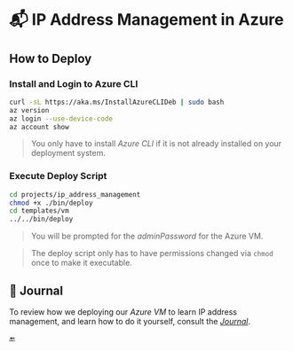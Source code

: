 # :mailbox_with_mail: IP Address Management in Azure

## How to Deploy

### Install and Login to Azure CLI

```sh
curl -sL https://aka.ms/InstallAzureCLIDeb | sudo bash
az version
az login --use-device-code
az account show
```

> You only have to install _Azure CLI_ if it is not already installed on your deployment system.

### Execute Deploy Script

```sh
cd projects/ip_address_management
chmod +x ./bin/deploy
cd templates/vm
../../bin/deploy
```

> You will be prompted for the _adminPassword_ for the Azure VM.

> The deploy script only has to have permissions changed via `chmod` once to make it executable.

## :book: Journal

To review how we deploying our _Azure VM_ to learn IP address management, and learn how to do it yourself, consult the [_Journal_](Journal.md).

:end: